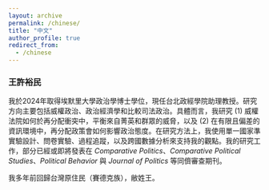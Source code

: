 ```yaml
---
layout: archive
permalink: /chinese/
title: "中文"
author_profile: true
redirect_from:
  - /chinese
---
```


### 王許裕民

我於2024年取得埃默里大學政治學博士學位，現任台北政經學院助理教授。研究方向主要包括威權政治、政治經濟學和比較司法政治。具體而言，我研究 (1) 威權法院如何於再分配衝突中，平衡來自菁英和群眾的威脅，以及 (2) 在有限且偏差的資訊環境中，再分配政策會如何影響政治態度。在研究方法上，我使用單一國家準實驗設計、問卷實驗、過程追蹤，以及跨國數據分析來支持我的觀點。我的研究工作，部分已經或即將發表在 _Comparative Politics_、_Comparative Political Studies_、_Political Behavior_ 與 _Journal of Politics_ 等同儕審查期刊。

我多年前回歸台灣原住民（賽德克族），敝姓王。

